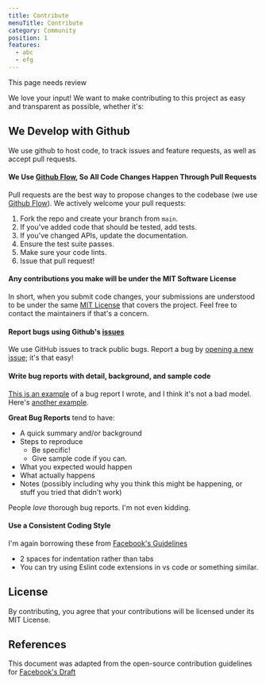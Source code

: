 ```yaml
---
title: Contribute
menuTitle: Contribute
category: Community
position: 1
features:
  - abc
  - efg
---
```


<alert>This page needs review</alert>

We love your input! We want to make contributing to this project as easy and transparent as possible, whether it's:

<list :items="features"></list>

## We Develop with Github

We use github to host code, to track issues and feature requests, as well as accept pull requests.

#### We Use [Github Flow](https://guides.github.com/introduction/flow/index.html), So All Code Changes Happen Through Pull Requests

Pull requests are the best way to propose changes to the codebase (we use [Github Flow](https://guides.github.com/introduction/flow/index.html)). We actively welcome your pull requests:

1. Fork the repo and create your branch from `main`.
2. If you've added code that should be tested, add tests.
3. If you've changed APIs, update the documentation.
4. Ensure the test suite passes.
5. Make sure your code lints.
6. Issue that pull request!

#### Any contributions you make will be under the MIT Software License

In short, when you submit code changes, your submissions are understood to be under the same [MIT License](http://choosealicense.com/licenses/mit/) that covers the project. Feel free to contact the maintainers if that's a concern.

#### Report bugs using Github's [issues](https://github.com/hoppscotch/hoppscotch/issues)

We use GitHub issues to track public bugs. Report a bug by [opening a new issue](https://github.com/hoppscotch/hoppscotch/issues); it's that easy!

#### Write bug reports with detail, background, and sample code

[This is an example](http://stackoverflow.com/q/12088905/180626) of a bug report I wrote, and I think it's not a bad model. Here's [another example](http://www.openradar.me/11905408).

**Great Bug Reports** tend to have:

- A quick summary and/or background
- Steps to reproduce
  - Be specific!
  - Give sample code if you can.
- What you expected would happen
- What actually happens
- Notes (possibly including why you think this might be happening, or stuff you tried that didn't work)

People _love_ thorough bug reports. I'm not even kidding.

#### Use a Consistent Coding Style

I'm again borrowing these from [Facebook's Guidelines](https://github.com/facebook/draft-js/blob/a9316a723f9e918afde44dea68b5f9f39b7d9b00/CONTRIBUTING.md)

- 2 spaces for indentation rather than tabs
- You can try using Eslint code extensions in vs code or something similar.

## License

By contributing, you agree that your contributions will be licensed under its MIT License.

## References

This document was adapted from the open-source contribution guidelines for [Facebook's Draft](https://github.com/facebook/draft-js/blob/a9316a723f9e918afde44dea68b5f9f39b7d9b00/CONTRIBUTING.md)
